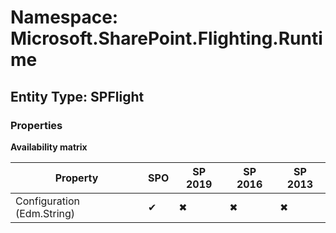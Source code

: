 # Namespace: Microsoft.SharePoint.Flighting.Runtime
## Entity Type: SPFlight

### Properties

**Availability matrix**

Property | SPO | SP 2019 | SP 2016 | SP 2013
----------|-----|---------|---------|--------
Configuration (Edm.String) | ✔ | ✖ | ✖ | ✖


